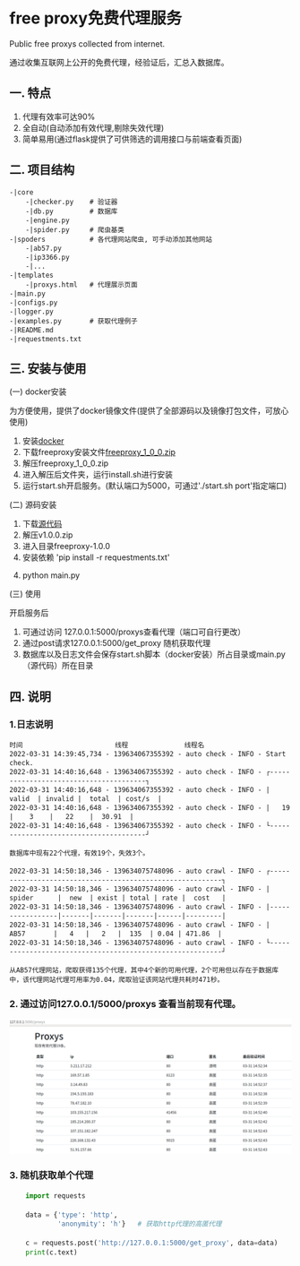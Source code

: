 # free proxy免费代理服务

Public free proxys collected from internet.

通过收集互联网上公开的免费代理，经验证后，汇总入数据库。

## 一. 特点

1. 代理有效率可达90%
2. 全自动(自动添加有效代理,剔除失效代理)
3. 简单易用(通过flask提供了可供筛选的调用接口与前端查看页面)

## 二. 项目结构
    
    -|core
        -|checker.py    # 验证器
        -|db.py         # 数据库
        -|engine.py
        -|spider.py     # 爬虫基类
    -|spoders           # 各代理网站爬虫, 可手动添加其他网站
        -|ab57.py
        -|ip3366.py
        -|...
    -|templates 
        -|proxys.html   # 代理展示页面
    -|main.py
    -|configs.py
    -|logger.py
    -|examples.py       # 获取代理例子
    -|README.md
    -|requestments.txt

## 三. 安装与使用

(一) docker安装

为方便使用，提供了docker镜像文件(提供了全部源码以及镜像打包文件，可放心使用)
1) 安装[docker](https://docs.docker.com/get-docker/)
2) 下载freeproxy安装文件[freeproxy_1_0_0.zip](https://github.com/yatengLG/freeproxy/releases/download/v1.0.0/freeproxy_v1_0_0.zip)
3) 解压freeproxy_1_0_0.zip
4) 进入解压后文件夹，运行install.sh进行安装
5) 运行start.sh开启服务。(默认端口为5000，可通过'./start.sh port'指定端口)

(二) 源码安装

1) 下载[源代码](https://github.com/yatengLG/freeproxy/archive/refs/tags/v1.0.0.zip)
2) 解压v1.0.0.zip
2) 进入目录freeproxy-1.0.0
3) 安装依赖 'pip install -r requestments.txt'
4. python main.py

(三) 使用

开启服务后
1) 可通过访问 127.0.0.1:5000/proxys查看代理（端口可自行更改）
2) 通过post请求127.0.0.1:5000/get_proxy 随机获取代理
3) 数据库以及日志文件会保存start.sh脚本（docker安装）所占目录或main.py（源代码）所在目录

## 四. 说明

### 1.日志说明
    
    时间                       线程              线程名               
    2022-03-31 14:39:45,734 - 139634067355392 - auto check - INFO - Start check.
    2022-03-31 14:40:16,648 - 139634067355392 - auto check - INFO - ┌---------------------------------------┐
    2022-03-31 14:40:16,648 - 139634067355392 - auto check - INFO - |  valid  | invalid |  total  | cost/s  |
    2022-03-31 14:40:16,648 - 139634067355392 - auto check - INFO - |   19    |    3    |   22    |  30.91  |
    2022-03-31 14:40:16,648 - 139634067355392 - auto check - INFO - └---------------------------------------┘
    
    数据库中现有22个代理，有效19个，失效3个。
    
    2022-03-31 14:50:18,346 - 139634075748096 - auto crawl - INFO - ┌----------------------------------------------------------┐
    2022-03-31 14:50:18,346 - 139634075748096 - auto crawl - INFO - |     spider      |  new  | exist | total | rate |  cost   |
    2022-03-31 14:50:18,346 - 139634075748096 - auto crawl - INFO - |-----------------|-------|-------|-------|------|---------|
    2022-03-31 14:50:18,346 - 139634075748096 - auto crawl - INFO - |      AB57       |   4   |   2   |  135  | 0.04 | 471.86  |
    2022-03-31 14:50:18,346 - 139634075748096 - auto crawl - INFO - └----------------------------------------------------------┘
    
    从AB57代理网站，爬取获得135个代理，其中4个新的可用代理，2个可用但以存在于数据库中，该代理网站代理可用率为0.04，爬取验证该网站代理共耗时471秒。


### 2. 通过访问127.0.0.1/5000/proxys 查看当前现有代理。
![aa](images/gnome-shell-screenshot-UKWYJ1.png)

### 3. 随机获取单个代理

```python
    import requests
    
    data = {'type': 'http',
            'anonymity': 'h'}   # 获取http代理的高匿代理
    
    c = requests.post('http://127.0.0.1:5000/get_proxy', data=data)
    print(c.text)
```
